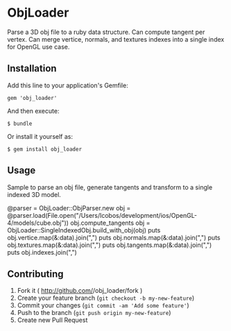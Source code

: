 # ObjLoader

Parse a 3D obj file to a ruby data structure.
Can compute tangent per vertex.
Can merge vertice, normals, and textures indexes into a single index for OpenGL use case.

## Installation

Add this line to your application's Gemfile:

    gem 'obj_loader'

And then execute:

    $ bundle

Or install it yourself as:

    $ gem install obj_loader

## Usage

Sample to parse an obj file, generate tangents and transform to a single indexed 3D model.

  @parser = ObjLoader::ObjParser.new
  obj = @parser.load(File.open("/Users/lcobos/development/ios/OpenGL-4/models/cube.obj"))
  obj.compute_tangents
  obj = ObjLoader::SingleIndexedObj.build_with_obj(obj)
  puts obj.vertice.map(&:data).join(",")
  puts obj.normals.map(&:data).join(",")
  puts obj.textures.map(&:data).join(",")
  puts obj.tangents.map(&:data).join(",")
  puts obj.indexes.join(",")
  

## Contributing

1. Fork it ( http://github.com/<my-github-username>/obj_loader/fork )
2. Create your feature branch (`git checkout -b my-new-feature`)
3. Commit your changes (`git commit -am 'Add some feature'`)
4. Push to the branch (`git push origin my-new-feature`)
5. Create new Pull Request
